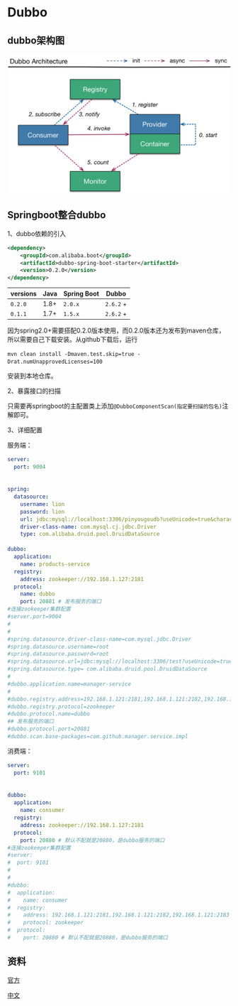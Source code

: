 # Dubbo

## dubbo架构图

![dubbo-architecture](/images/dubbo/dubbo-architecture.png)

## Springboot整合dubbo

1、dubbo依赖的引入

```xml
<dependency>
    <groupId>com.alibaba.boot</groupId>
    <artifactId>dubbo-spring-boot-starter</artifactId>
    <version>0.2.0</version>
</dependency>
```

| versions | Java | Spring Boot | Dubbo     |
| -------- | ---- | ----------- | --------- |
| `0.2.0`  | 1.8+ | `2.0.x`     | `2.6.2` + |
| `0.1.1`  | 1.7+ | `1.5.x`     | `2.6.2` + |

因为spring2.0+需要搭配0.2.0版本使用，而0.2.0版本还为发布到maven仓库，所以需要自己下载安装。从github下载后，运行

`mvn clean install -Dmaven.test.skip=true -Drat.numUnapprovedLicenses=100`

安装到本地仓库。



2、暴露接口的扫描

只需要再springboot的主配置类上添加`@DubboComponentScan(指定要扫描的包名)`注解即可。



3、详细配置

服务端：

```yaml
server:
  port: 9004


spring:
  datasource:
    username: lion
    password: lion
    url: jdbc:mysql://localhost:3306/pinyougoudb?useUnicode=true&characterEncoding=utf8&autoReconnect=true&useSSL=false&serverTimezone=GMT
    driver-class-name: com.mysql.cj.jdbc.Driver
    type: com.alibaba.druid.pool.DruidDataSource

dubbo:
  application:
    name: products-service
  registry:
    address: zookeeper://192.168.1.127:2181
  protocol:
    name: dubbo
    port: 20881 # 发布服务的端口
#连接zookeeper集群配置
#server.port=9004
#
#
#spring.datasource.driver-class-name=com.mysql.jdbc.Driver
#spring.datasource.username=root
#spring.datasource.password=root
#spring.datasource.url=jdbc:mysql://localhost:3306/test?useUnicode=true&characterEncoding=utf8&autoReconnect=true&useSSL=false&serverTimezone=GMT
#spring.datasource.type= com.alibaba.druid.pool.DruidDataSource
#
#dubbo.application.name=manager-service
#
#dubbo.registry.address=192.168.1.121:2181,192.168.1.121:2182,192.168.1.121:2183
#dubbo.registry.protocol=zookeeper
#dubbo.protocol.name=dubbo
## 发布服务的端口
#dubbo.protocol.port=20881
#dubbo.scan.base-packages=com.github.manager.service.impl
```

消费端：

```yaml
server:
  port: 9101


dubbo:
  application:
    name: consumer
  registry:
    address: zookeeper://192.168.1.127:2181
  protocol:
    port: 20880 # 默认不配就是20880，是dubbo服务的端口
#连接zookeeper集群配置
#server:
#  port: 9101
#
#
#dubbo:
#  application:
#    name: consumer
#  registry:
#    address: 192.168.1.121:2181,192.168.1.121:2182,192.168.1.121:2183
#    protocol: zookeeper
#  protocol:
#    port: 20880 # 默认不配就是20880，是dubbo服务的端口
```



## 资料

[官方](http://dubbo.apache.org/en-us/docs/user/demos/concurrency-control.html)

[中文](https://dubbo.gitbooks.io/dubbo-user-book/content/preface/background.html)

